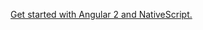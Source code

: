 [Get started with Angular 2 and NativeScript.](http://docs.nativescript.org/angular/start/introduction.html)
